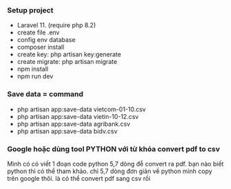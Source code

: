 ### Setup project

- Laravel 11. (require php 8.2)
- create file .env
- config env database
- composer install
- create key: php artisan key:generate
- create migrate: php artisan migrate
- npm install
- npm run dev

### Save data = command
- php artisan app:save-data vietcom-01-10.csv
- php artisan app:save-data vietin-10-12.csv
- php artisan app:save-data agribank.csv
- php artisan app:save-data bidv.csv

### Google hoặc dùng tool PYTHON với từ khóa convert pdf to csv
Mình có có viết 1 đoạn code python 5,7 dòng đễ convert ra pdf. bạn nào biết python thì có thể tham khảo. chỉ 5,7 dòng đơn giản về python mình copy trên google thôi. là có thể convert pdf sang csv rồi
